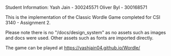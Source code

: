 Student Information:
Yash Jain - 300245571
Oliver Byl - 300168571

This is the implementation of the Classic Wordle Game completed for CSI 3140 - Assignment 2.

Please note there is no "/docs/design_system" as no assets such as images and docs were used. Other assets such as fonts are imported directly.

The game can be played at https://yashjain04.github.io/Wordle/